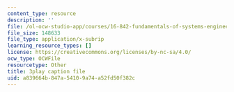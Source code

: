 ```yaml
---
content_type: resource
description: ''
file: /ol-ocw-studio-app/courses/16-842-fundamentals-of-systems-engineering-fall-2015/a839664b847a54109a74a52fd50f382c_-63JXElqPaY.vtt
file_size: 148633
file_type: application/x-subrip
learning_resource_types: []
license: https://creativecommons.org/licenses/by-nc-sa/4.0/
ocw_type: OCWFile
resourcetype: Other
title: 3play caption file
uid: a839664b-847a-5410-9a74-a52fd50f382c
---
```

